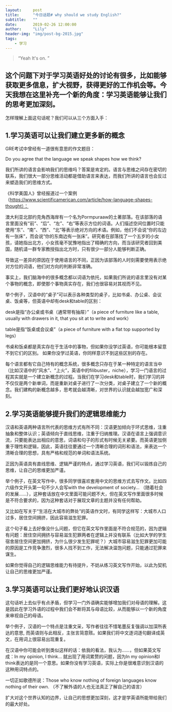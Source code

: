 ```yaml
---
layout:     post
title:      "今日话题# why should we study English?"
subtitle:   ""
date:       2019-02-26 12:00:00
author:     "Lily"
header-img: "img/post-bg-2015.jpg"
tags:
    - 学习
---
```


> “Yeah It's on. ”

## 这个问题下对于学习英语好处的讨论有很多，比如能够获取更多信息，扩大视野，获得更好的工作机会等。今天我想在这里补充一个新的角度：学习英语能够让我们的思考更加深刻。


怎样理解上面这句话呢？我们可以从三个方面入手：


## 1.学习英语可以让我们建立更多新的概念


GRE考试中曾经有一道很有意思的作文题目：


Do you agree that the language we speak shapes how we think?


我们所讲的语言会影响我们的思维吗？答案是肯定的。语言与思维之间存在密切的联系，我们很大一部分思维活动都是借助语言来表达，而我们所讲的语言也会反过来塑造我们的思维方式。


《科学美国人》曾经报道过一个案例（https://www.scientificamerican.com/article/how-language-shapes-thought）：


澳大利亚北部约克角西海岸有一个名为Pormpuraaw的土著部落。在该部落的语言里面没有“前”、“后”、“左”、“右”等表示方位的词语。人们描述空间位置时只能使用“东”、“南”、“西”、“北”等表示绝对方向的术语。例如，他们不会说“你的左边有一张床”，而会说“你的东南边有一张床”。研究者在部落找了一个五岁的小女孩，请她指出北方，小女孩毫不犹豫地指出了精确的方向，而当该研究者回到美国，随机请一群专家教授指出北方时，只有很少一部分人能够判断正确。


导致这一差异的原因在于使用语言的不同，正因为该部落的人时刻需要使用表示绝对方位的词语，他们对方向的判断非常准确。


事实上，我们脑海中的很多概念都以词语为依托，如果我们所说的语言里没有对某个事物的概念，即使那个事物真实存在，我们也很容易对其视而不见。


举个例子，汉语中的“桌子”可以表示各种类型的桌子，比如书桌、办公桌、会议桌、饭桌等，但英语中却有desk和table的区别：


desk是指“办公桌或书桌（通常带有抽屉）”（a piece of furniture like a table, usually with drawers in it, that you sit at to write and work）


table是指“饭桌或会议桌”（a piece of furniture with a flat top supported by legs）


书桌和饭桌都是真实存在于生活中的事物，但如果你没学过英语，你可能根本留意不到它们的区别。
如果你没学过英语，你同样意识不到这些区别的存在。


每个语言都有它自己特有的概念系统，很多概念只存在于某一种特定的语言当中（比如汉语中的“风水”、“上火”，英语中的filibuster，niche），学习一门语言的过程其实就是一个建立新概念的过程。当我们在学习desk和table时，我们学习的并不仅仅是两个新单词，而是重新对桌子进行了一次分类，对桌子建立了一个新的概念。我们建构的新概念越多，思考就会越清晰，对世界的认识就会越加宽广和深刻。


## 2.学习英语能够提升我们的逻辑思维能力


汉语和英语两种语言所代表的思维方式有所不同：汉语更加倾向于环式思维，注重抽象和整体认识；英语倾向于直线思维，注重于归纳推理。汉语在语言上强调意识流，只要能表达出相应的意思，词语和句子的形式有时候无关紧要。而英语更加侧重于理性和逻辑，因此，英语往往要通过一个清晰合理的词形和语法，来表达一个清晰合理的思想，具有严格和规范的单词和语法系统。


正因为英语具有直线思维、逻辑严谨的特点，通过学习英语，我们可以锻炼自己的思维，让自己的思维更加严谨。


举个例子，在英文写作中，很多同学很喜欢套用中文的思维方式去写作文。比如四六级作文开头第一句不少人会写with the development of society… （随着社会的发展……），这种套话放在中文里面可能问题不大，但在英文写作里面很多时候是不符合要求的，因为这种套话对于展现文章的主题并没有任何帮助。


又比如在写关于“生活在大城市的弊处”的英语作文时，有同学这样写：大城市人口过多，居住空间拥挤，因此容易滋生犯罪。


这个句子看上去好像没什么问题，但它在英文写作里面是不符合规范的，因为逻辑有问题：居住空间拥挤与容易滋生犯罪两者在逻辑上并没有联系（比如大学的学生宿舍居住空间更加拥挤，为什么很少发生犯罪呢？）大城市容易滋生犯罪更加可能的原因是工作竞争激烈，很多人找不到工作，无法解决温饱问题，只能通过犯罪来谋生。


如果你觉得自己的逻辑思维能力有待提升，不妨从练习英文写作开始，以此为契机让自己的思维更加严谨。


## 3.学习英语可以让我们更好地认识汉语


这句话听上去似乎有点矛盾，但学习一门外语确实能够增加我们对母语的理解。这是因此在学习外语的过程中我们会不断将其与母语比较，从而能够以一个新的角度来审视自己的母语。


举个例子，汉语的一个特点是注重文采，写作者往往不惜笔墨反复强调以加深所表达的意思, 而英语则与此相反，主张言简意赅。如果我们将中文逐词逐句翻译成英文，在用词上很容易出现重复。


在汉语中你可能会听到类似这样的话：依我的看法，我认为……，但如果英文写成：In my opinion, I think… 就出现了用词累赘的问题，因为In my opinion和I think表达的是同一个意思。如果你没有学习英语，实际上你是很难意识到汉语的这种用词特点的。

一切正如歌德所说：Those who know nothing of foreign languages know nothing of their own. （不了解外语的人也无法真正了解自己的语言）




扩大对这个世界认知的边界，让自己的思想更加深刻，这才是学英语所能带给我们的最大好处。